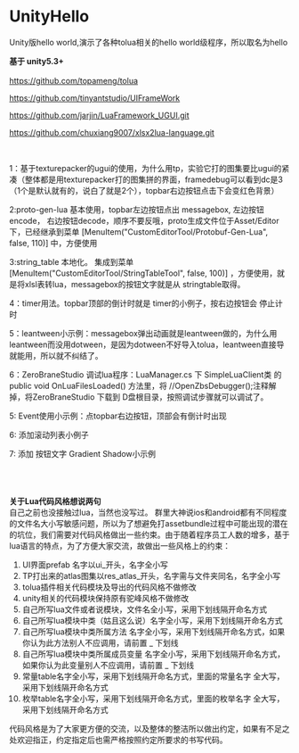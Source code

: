 # UnityHello
Unity版hello world,演示了各种tolua相关的hello world级程序，所以取名为hello

<b>基于  unity5.3+</b>
</br>
</br>
https://github.com/topameng/tolua

https://github.com/tinyantstudio/UIFrameWork

https://github.com/jarjin/LuaFramework_UGUI.git

https://github.com/chuxiang9007/xlsx2lua-language.git

</br>

1：基于texturepacker的ugui的使用，为什么用tp，实验它打的图集要比ugui的紧凑（整体都是用texturepacker打的图集拼的界面，framedebug可以看到dc是3（1个是默认就有的，说白了就是2个），topbar右边按钮点击下会变红色背景） 

2:proto-gen-lua 基本使用，topbar左边按钮点出 messagebox, 左边按钮 encode， 右边按钮decode，顺序不要反哦，proto生成文件位于Asset/Editor下，已经继承到菜单    [MenuItem("CustomEditorTool/Protobuf-Gen-Lua", false, 110)]  中，方便使用

3:string_table 本地化。 集成到菜单[MenuItem("CustomEditorTool/StringTableTool", false, 100)] ，方便使用，就是将xlsl表转lua，messagebox的按钮文字就是从 stringtable取得。

4：timer用法。topbar顶部的倒计时就是 timer的小例子，按右边按钮会 停止计时

5：leantween小示例：messagebox弹出动画就是leantween做的，为什么用leantween而没用dotween，是因为dotween不好导入tolua，leantween直接导就能用，所以就不纠结了。

6：ZeroBraneStudio 调试lua程序：LuaManager.cs 下 SimpleLuaClient类 的public void OnLuaFilesLoaded() 方法里，将   //OpenZbsDebugger();注释解掉，将ZeroBraneStudio 下载到 D盘根目录，按照调试步骤就可以调试了。

5: Event使用小示例：点topbar右边按钮，顶部会有倒计时出现

6: 添加滚动列表小例子

7: 添加 按钮文字 Gradient Shadow小示例

</br>
</br>
</br>
<b>关于Lua代码风格想说两句</b></br>
自己之前也没接触过lua，当然也没写过。
群里大神说ios和android都有不同程度的文件名大小写敏感问题，所以为了想避免打assetbundle过程中可能出现的潜在的坑位，我们需要对代码风格做出一些约束。由于随着程序员工人数的增多，基于lua语言的特点，为了方便大家交流，故做出一些风格上的约束：

1. UI界面prefab 名字以ui_开头，名字全小写
2. TP打出来的atlas图集以res_atlas_开头，名字需与文件夹同名，名字全小写
3. tolua插件相关代码模块及导出的代码风格不做修改
4. unity相关的代码模块保持原有驼峰风格不做修改
5. 自己所写lua文件或者说模块，文件名全小写，采用下划线隔开命名方式
6. 自己所写lua模块中类（姑且这么说）名字全小写，采用下划线隔开命名方式
7. 自己所写lua模块中类所属方法 名字全小写，采用下划线隔开命名方式，如果你认为此方法别人不应调用，请前置 _ 下划线
8. 自己所写lua模块中类所属成员变量 名字全小写，采用下划线隔开命名方式，如果你认为此变量别人不应调用，请前置 _ 下划线
9. 常量table名字全小写，采用下划线隔开命名方式，里面的常量名字  全大写，采用下划线隔开命名方式
10. 枚举table名字全小写，采用下划线隔开命名方式，里面的枚举名字  全大写，采用下划线隔开命名方式

代码风格是为了大家更方便的交流，以及整体的整洁所以做出约定，如果有不足之处欢迎指正，约定指定后也需严格按照约定所要求的书写代码。
